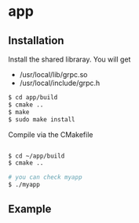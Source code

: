 # app


## Installation

Install the shared libraray. 
You will get 
- /usr/local/lib/grpc.so
- /usr/local/include/grpc.h

```bash
$ cd app/build
$ cmake ..
$ make
$ sudo make install
```

Compile via the CMakefile 
```bash

$ cd ~/app/build
$ cmake ..

# you can check myapp
$ ./myapp
```

## Example
